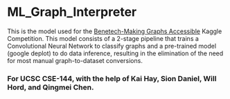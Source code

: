 # ML_Graph_Interpreter

This is the model used for the [Benetech-Making Graphs Accessible](https://www.kaggle.com/competitions/benetech-making-graphs-accessible/overview) Kaggle Competition. This model consists of a 2-stage pipeline that trains a Convolutional Neural Network to classify graphs and a pre-trained model (google deplot) to do data inference, resulting in the elimination of the need for most manual graph-to-dataset conversions.

### For UCSC CSE-144, with the help of Kai Hay, Sion Daniel, Will Hord, and Qingmei Chen.
